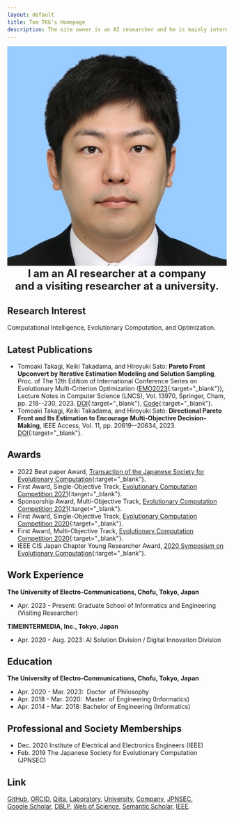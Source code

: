 ```yaml
---
layout: default
title: Tom TKG's Homepage
description: The site owner is an AI researcher and he is mainly interested in evolutionary computation and multi-objective optimization. You can see his papers, codes, and images on this site.
---
```


<img class="profile-picture" src="myface.jpg">

<div style="text-align: center"><font size="5"><b>
  I am an AI researcher at a company<br>
  and a visiting researcher at a university.
</b></font></div>

## Research Interest
Computational Intelligence, Evolutionary Computation, and Optimization.

## Latest Publications
* Tomoaki Takagi, Keiki Takadama, and Hiroyuki Sato: **Pareto Front Upconvert by Iterative Estimation Modeling and Solution Sampling**, Proc. of The 12th Edition of International Conference Series on Evolutionary Multi-Criterion Optimization ([EMO2023](https://emo2023.liacs.leidenuniv.nl){:target="_blank"}), Lecture Notes in Computer Science (LNCS), Vol. 13970, Springer, Cham, pp. 218--230, 2023. [DOI](https://doi.org/10.1007/978-3-031-27250-9_16){:target="_blank"}, [Code](https://github.com/tomtkg/I-SMOA){:target="_blank"}.
* Tomoaki Takagi, Keiki Takadama, and Hiroyuki Sato: **Directional Pareto Front and Its Estimation to Encourage Multi-Objective Decision-Making**, IEEE Access, Vol. 11, pp. 20619--20634, 2023. [DOI](https://doi.org/10.1109/ACCESS.2023.3250238){:target="_blank"}.

## Awards
* 2022 Beat paper Award, [Transaction of the Japanese Society for Evolutionary Computation](http://www.jpnsec.org/prize.html){:target="_blank"}.  
* First Award, Single-Objective Track, [Evolutionary Computation Competition 2021](https://ec-comp.jpnsec.org/competitions/eccomp2021){:target="_blank"}.  
* Sponsorship Award, Multi-Objective Track, [Evolutionary Computation Competition 2021](https://ec-comp.jpnsec.org/competitions/eccomp2021){:target="_blank"}.  
* First Award, Single-Objective Track, [Evolutionary Computation Competition 2020](https://ec-comp.jpnsec.org/competitions/eccomp2020){:target="_blank"}.  
* First Award, Multi-Objective Track, [Evolutionary Computation Competition 2020](https://ec-comp.jpnsec.org/competitions/eccomp2020){:target="_blank"}.  
* IEEE CIS Japan Chapter Young Researcher Award, [2020 Symposium on Evolutionary Computation](http://www.jpnsec.org/yra.html){:target="_blank"}.  

## Work Experience
**The University of Electro-Communications, Chofu, Tokyo, Japan**  
* Apr. 2023 - Present: Graduate School of Informatics and Engineering (Visiting Researcher)  

**TIMEINTERMEDIA, Inc., Tokyo, Japan**  
* Apr. 2020 - Aug. 2023: AI Solution Division / Digital Innovation Division

## Education
**The University of Electro-Communications, Chofu, Tokyo, Japan**  
* Apr. 2020 - Mar. 2023: &nbsp;Doctor &nbsp;of Philosophy
* Apr. 2018 - Mar. 2020: &nbsp;Master &nbsp;of Engineering (Informatics)  
* Apr. 2014 - Mar. 2018: Bachelor of Engineering (Informatics)

## Professional and Society Memberships
* Dec. 2020 Institute of Electrical and Electronics Engineers (IEEE)  
* Feb. 2019 The Japanese Society for Evolutionary Computation (JPNSEC)  

## Link
[GitHub](https://github.com/tomtkg), [ORCID](https://orcid.org/0000-0003-3748-9797), [Qiita](https://qiita.com/tomtkg), [Laboratory](https://nic.lab.uec.ac.jp/index.php/tomoakitakagi), [University](https://www.uec.ac.jp), [Company](https://www.timedia.co.jp), [JPNSEC](http://www.jpnsec.org),  
[Google Scholar](https://scholar.google.co.jp/citations?user=jsYC8NMAAAAJ), [DBLP](https://dblp.uni-trier.de/pers/hd/t/Takagi:Tomoaki), [Web of Science](https://www.webofscience.com/wos/author/record/AAF-1794-2021), [Semantic Scholar](https://www.semanticscholar.org/author/94460343), [IEEE](https://ieee-collabratec.ieee.org/app/p/tomtkg).
